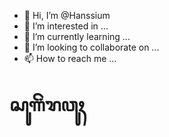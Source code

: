 - 👋 Hi, I’m @Hanssium
- 👀 I’m interested in ...
- 🌱 I’m currently learning ...
- 💞️ I’m looking to collaborate on ...
- 📫 How to reach me ...

# ꦱꦸꦒꦼꦁꦫꦮꦸꦃ
